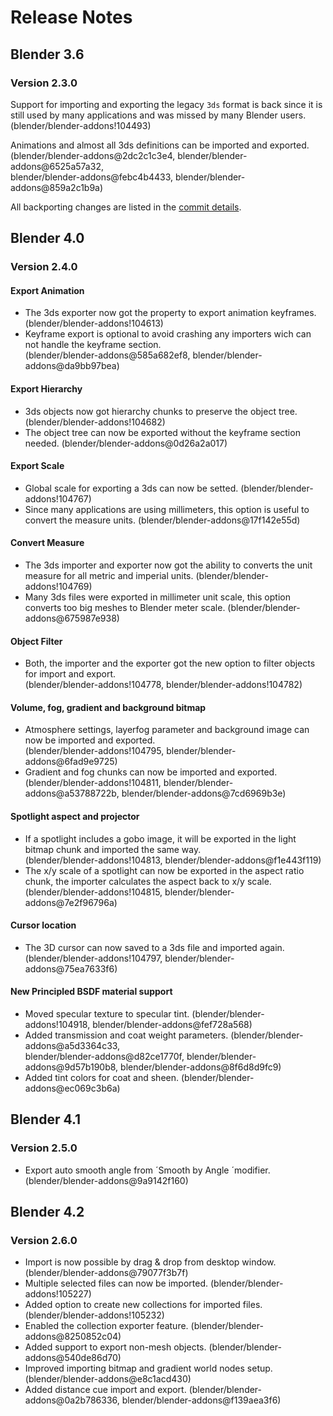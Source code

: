 # Release Notes

## Blender 3.6

### Version 2.3.0

Support for importing and exporting the legacy `3ds` format is back
since it is still used by many applications and was missed by many
Blender users.  
(blender/blender-addons!104493)

Animations and almost all 3ds definitions can be imported and exported.  
(blender/blender-addons@2dc2c1c3e4, 
blender/blender-addons@6525a57a32,  
blender/blender-addons@febc4b4433, 
blender/blender-addons@859a2c1b9a)

All backporting changes are listed in the [commit details](https://projects.blender.org/blender/blender-addons/commit/c7a4b16aed).


## Blender 4.0

### Version 2.4.0

#### Export Animation
- The 3ds exporter now got the property to export animation keyframes.
  (blender/blender-addons!104613)
- Keyframe export is optional to avoid crashing any importers wich can
  not handle the keyframe section.  
  (blender/blender-addons@585a682ef8,
  blender/blender-addons@da9bb97bea)

#### Export Hierarchy
- 3ds objects now got hierarchy chunks to preserve the object tree. (blender/blender-addons!104682)
- The object tree can now be exported without the keyframe section
  needed. (blender/blender-addons@0d26a2a017)

#### Export Scale
- Global scale for exporting a 3ds can now be setted. (blender/blender-addons!104767)
- Since many applications are using millimeters, this option is useful
  to convert the measure units.
  (blender/blender-addons@17f142e55d)

#### Convert Measure
- The 3ds importer and exporter now got the ability to converts the unit
  measure for all metric and imperial units. (blender/blender-addons!104769)
- Many 3ds files were exported in millimeter unit scale, this option
  converts too big meshes to Blender meter scale.
  (blender/blender-addons@675987e938)

#### Object Filter
- Both, the importer and the exporter got the new option to filter
  objects for import and export.  
  (blender/blender-addons!104778, blender/blender-addons!104782)

#### Volume, fog, gradient and background bitmap
- Atmosphere settings, layerfog parameter and background image can now
  be imported and exported.  
  (blender/blender-addons!104795, blender/blender-addons@6fad9e9725)
- Gradient and fog chunks can now be imported and exported.  
  (blender/blender-addons!104811, blender/blender-addons@a53788722b,
  blender/blender-addons@7cd6969b3e)

#### Spotlight aspect and projector
- If a spotlight includes a gobo image, it will be exported in the light
  bitmap chunk and imported the same way.  
  (blender/blender-addons!104813, blender/blender-addons@f1e443f119)
- The x/y scale of a spotlight can now be exported in the aspect ratio
  chunk, the importer calculates the aspect back to x/y scale.  
  (blender/blender-addons!104815, blender/blender-addons@7e2f96796a)

#### Cursor location
- The 3D cursor can now saved to a 3ds file and imported again. (blender/blender-addons!104797,
  blender/blender-addons@75ea7633f6)

#### New Principled BSDF material support
- Moved specular texture to specular tint. (blender/blender-addons!104918,
  blender/blender-addons@fef728a568)
- Added transmission and coat weight parameters. (blender/blender-addons@a5d3364c33,  
  blender/blender-addons@d82ce1770f, blender/blender-addons@9d57b190b8, blender/blender-addons@8f6d8d9fc9)
- Added tint colors for coat and sheen.
  (blender/blender-addons@ec069c3b6a)


## Blender 4.1

### Version 2.5.0

- Export auto smooth angle from ´Smooth by Angle ´modifier.
  (blender/blender-addons@9a9142f160)


## Blender 4.2

### Version 2.6.0

- Import is now possible by drag & drop from desktop window.
  (blender/blender-addons@79077f3b7f)
- Multiple selected files can now be imported.
  (blender/blender-addons!105227)
- Added option to create new collections for imported files.
  (blender/blender-addons!105232)
- Enabled the collection exporter feature.
  (blender/blender-addons@8250852c04)
- Added support to export non-mesh objects.
  (blender/blender-addons@540de86d70)
- Improved importing bitmap and gradient world nodes setup.
  (blender/blender-addons@e8c1acd430)
- Added distance cue import and export.
  (blender/blender-addons@0a2b786336, blender/blender-addons@f139aea3f6)